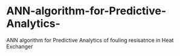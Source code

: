 # ANN-algorithm-for-Predictive-Analytics-
ANN algorithm for Predictive Analytics of fouling resisatnce in Heat Exchanger 

